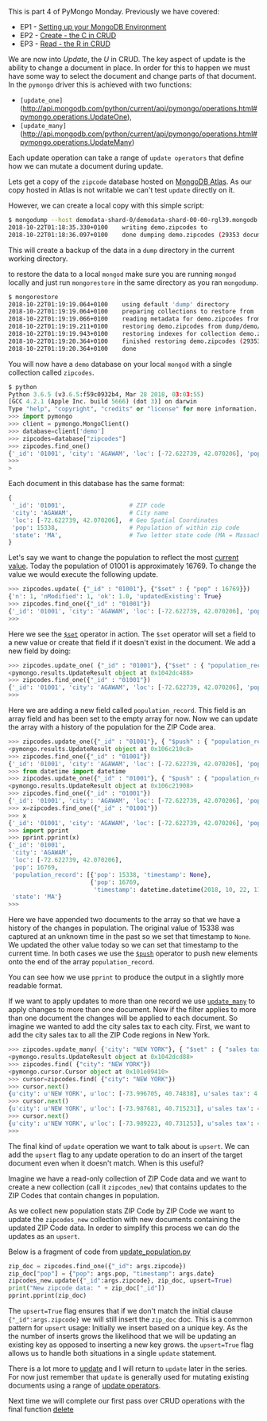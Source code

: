 
This is part 4 of PyMongo Monday. Previously we have covered:

 * EP1 - [Setting up your MongoDB Environment](https://www.mongodb.com/blog/post/pymongo-monday-setting-up-your-pymongo-environment)
 * EP2 - [Create - the C in CRUD](https://www.mongodb.com/blog/post/pymongo-monday-pymongo-create)
 * EP3 - [Read - the R in CRUD](https://www.mongodb.com/blog/post/pymongo-monday-episode-3-read)

 
We are now into *Update*, the *U* in CRUD. The key aspect of update is the 
ability to change a document in place. In order for this to happen we must
have some way to select the document and change parts of that document. In
the `pymongo` driver this is achieved with two functions:
 
 * `[update_one]`(http://api.mongodb.com/python/current/api/pymongo/operations.html#pymongo.operations.UpdateOne), 
 * `[update_many]`(http://api.mongodb.com/python/current/api/pymongo/operations.html#pymongo.operations.UpdateMany)
 
Each update operation can take a range of `update operators` that
define how we can mutate a document during update. 

Lets get a copy of the `zipcode` database hosted on [MongoDB Atlas](https://www.mongodb.com/cloud).
As our copy hosted in Atlas is not writable we can't test `update` directly on
it.
 
However, we can create a local copy with this simple script:
 
 ```bash
 $ mongodump --host demodata-shard-0/demodata-shard-00-00-rgl39.mongodb.net:27017,demodata-shard-00-01-rgl39.mongodb.net:27017,demodata-shard-00-02-rgl39.mongodb.net:27017 --ssl --username readonly --password readonly --authenticationDatabase admin --db demo
2018-10-22T01:18:35.330+0100	writing demo.zipcodes to
2018-10-22T01:18:36.097+0100	done dumping demo.zipcodes (29353 documents)
```

This will create a backup of the data in a `dump` directory in the current
working directory.

to restore the data to a local `mongod` make sure you are running `mongod` 
locally and just run `mongorestore` in the same directory as you ran
`mongodump`.

```bash
$ mongorestore
2018-10-22T01:19:19.064+0100	using default 'dump' directory
2018-10-22T01:19:19.064+0100	preparing collections to restore from
2018-10-22T01:19:19.066+0100	reading metadata for demo.zipcodes from dump/demo/zipcodes.metadata.json
2018-10-22T01:19:19.211+0100	restoring demo.zipcodes from dump/demo/zipcodes.bson
2018-10-22T01:19:19.943+0100	restoring indexes for collection demo.zipcodes from metadata
2018-10-22T01:19:20.364+0100	finished restoring demo.zipcodes (29353 documents)
2018-10-22T01:19:20.364+0100	done
```

You will now have a `demo` database on your local `mongod` with a single
collection called `zipcodes`.

```python
$ python
Python 3.6.5 (v3.6.5:f59c0932b4, Mar 28 2018, 03:03:55)
[GCC 4.2.1 (Apple Inc. build 5666) (dot 3)] on darwin
Type "help", "copyright", "credits" or "license" for more information.
>>> import pymongo
>>> client = pymongo.MongoClient()
>>> database=client['demo']
>>> zipcodes=database["zipcodes"]
>>> zipcodes.find_one()
{'_id': '01001', 'city': 'AGAWAM', 'loc': [-72.622739, 42.070206], 'pop': 15338, 'state': 'MA'}
>>>
>
```

Each document in this database has the same format:

```python
{
 '_id': '01001',                  # ZIP code
 'city': 'AGAWAM',                # City name
 'loc': [-72.622739, 42.070206],  # Geo Spatial Coordinates
 'pop': 15338,                    # Population of within zip code        
 'state': 'MA',                   # Two letter state code (MA = Massachusetts)
}
```

Let's say we want to change the population to reflect the most [current value](https://www.unitedstateszipcodes.org/01001/#stats).
Today the population of 01001 is approximately 16769. To change the value we
would execute the following update.

```python
>>> zipcodes.update( {"_id" : "01001"}, {"$set" : { "pop" : 16769}})
{'n': 1, 'nModified': 1, 'ok': 1.0, 'updatedExisting': True}
>>> zipcodes.find_one({"_id" : "01001"})
{'_id': '01001', 'city': 'AGAWAM', 'loc': [-72.622739, 42.070206], 'pop': 16769, 'state': 'MA'}
>>>
```

Here we see the [`$set`](https://docs.mongodb.com/manual/reference/operator/update/set/#up._S_set)
operator in action. The `$set` operator will set a field to a new value or
create that field if it doesn't exist in the document. We add a new field by doing:

```python
>>> zipcodes.update_one( {"_id" : "01001"}, {"$set" : { "population_record" : []}})
<pymongo.results.UpdateResult object at 0x1042dc488>
>>> zipcodes.find_one({"_id" : "01001"})
{'_id': '01001', 'city': 'AGAWAM', 'loc': [-72.622739, 42.070206], 'pop': 16769, 'state': 'MA', 'population_record': []}
>>>
```

Here we are adding a new field called `population_record`. This field is 
an array field and has been set to the empty array for now. Now we can 
update the array with a history of the population for the ZIP Code area.

```python
>>> zipcodes.update_one({"_id" : "01001"}, { "$push" : { "population_record" : { "pop" : 15338, "timestamp": None }}})
<pymongo.results.UpdateResult object at 0x106c210c8>
>>> zipcodes.find_one({"_id" : "01001"})
{'_id': '01001', 'city': 'AGAWAM', 'loc': [-72.622739, 42.070206], 'pop': 16769, 'state': 'MA', 'population_record': [{'pop': 15338, 'timestamp': None}]}
>>> from datetime import datetime
>>> zipcodes.update_one({"_id" : "01001"}, { "$push" : { "population_record" : { "pop" : 16769, "timestamp": datetime.utcnow() }}})
<pymongo.results.UpdateResult object at 0x106c21908>
>>> zipcodes.find_one({"_id" : "01001"})                                                                 
{'_id': '01001', 'city': 'AGAWAM', 'loc': [-72.622739, 42.070206], 'pop': 16769, 'state': 'MA', 'population_record': [{'pop': 15338, 'timestamp': None}, {'pop': 16769, 'timestamp': datetime.datetime(2018, 10, 22, 11, 37, 5, 60000)}]}
>>> x=zipcodes.find_one({"_id" : "01001"})
>>> x
{'_id': '01001', 'city': 'AGAWAM', 'loc': [-72.622739, 42.070206], 'pop': 16769, 'state': 'MA', 'population_record': [{'pop': 15338, 'timestamp': None}, {'pop': 16769, 'timestamp': datetime.datetime(2018, 10, 22, 11, 37, 5, 60000)}]}
>>> import pprint
>>> pprint.pprint(x)
{'_id': '01001',
 'city': 'AGAWAM',
 'loc': [-72.622739, 42.070206],
 'pop': 16769,
 'population_record': [{'pop': 15338, 'timestamp': None},
                       {'pop': 16769,
                        'timestamp': datetime.datetime(2018, 10, 22, 11, 37, 5, 60000)}],
 'state': 'MA'}
>>>
```

Here we have appended two documents to the array so that we have a history
of the changes in population. The original value of 15338 was captured at 
an unknown time in the past so we set that timestamp to `None`. We updated the
other value today so we can set that timestamp to the current time. In both
cases we use the [`$push`](https://docs.mongodb.com/manual/reference/operator/update/push/#up._S_push)
operator to push new elements onto the end of the array `population_record`.

You can see how we use `pprint` to produce the output in a slightly more
readable format. 

If we want to apply updates to more than one record we use 
[`update_many`](http://api.mongodb.com/python/current/api/pymongo/collection.html#pymongo.collection.Collection.update_many) 
to apply changes to more than one document. Now if the filter applies to more
than one document the changes will be applied to each document. So imagine
we wanted to add the city sales tax to each city. First, we want to add the 
city sales tax to all the ZIP Code regions in New York.

```python
>>> zipcodes.update_many( {'city': "NEW YORK"}, { "$set" : { "sales tax" : 4.5 }})
<pymongo.results.UpdateResult object at 0x1042dcd88>
>>> zipcodes.find( {"city": "NEW YORK"})
<pymongo.cursor.Cursor object at 0x101e09410>
>>> cursor=zipcodes.find( {"city": "NEW YORK"})
>>> cursor.next()
{u'city': u'NEW YORK', u'loc': [-73.996705, 40.74838], u'sales tax': 4.5, u'state': u'NY', u'pop': 18913, u'_id': u'10001'}
>>> cursor.next()
{u'city': u'NEW YORK', u'loc': [-73.987681, 40.715231], u'sales tax': 4.5, u'state': u'NY', u'pop': 84143, u'_id': u'10002'}
>>> cursor.next()
{u'city': u'NEW YORK', u'loc': [-73.989223, 40.731253], u'sales tax': 4.5, u'state': u'NY', u'pop': 51224, u'_id': u'10003'}
>>>
```

The final kind of `update` operation we want to talk about is `upsert`. We can 
add the `upsert` flag to any update operation to do an insert of the target
document even when it doesn't match. When is this useful?

Imagine we have a read-only collection of ZIP Code data and we want to create a 
new collection (call it `zipcodes_new`) that contains updates to the ZIP Codes
that contain changes in population.

As we collect new population stats ZIP Code by ZIP Code we want to update 
the `zipcodes_new` collection with new documents containing the updated ZIP Code 
data. In order to simplify this process we can do the updates as an `upsert`.

Below is a fragment of code from [update_population.py](https://github.com/jdrumgoole/PyMongo-Monday/blob/master/ep004/update_population.py)
```python
zip_doc = zipcodes.find_one({"_id": args.zipcode})
zip_doc["pop"] = {"pop": args.pop, "timestamp": args.date}
zipcodes_new.update({"_id":args.zipcode}, zip_doc, upsert=True)
print("New zipcode data: " + zip_doc["_id"])
pprint.pprint(zip_doc)
```
The `upsert=True` flag ensures that if we don't match the initial clause 
`{"_id":args.zipcode}` we will still insert the `zip_doc` doc. This is a common
pattern for `upsert` usage: Initially we insert based on a unique key. As the
the number of inserts grows the likelihood that we will be updating an
existing key as opposed to inserting a new key grows. the `upsert=True` flag 
allows us to handle both situations in a single `update` statement.

There is a lot more to [update](https://docs.mongodb.com/manual/reference/method/db.collection.update/)
and I will return to `update` later in the series. For now just remember that
`update` is generally used for mutating existing documents using a range 
of [update operators](https://docs.mongodb.com/manual/reference/operator/update/#id1).

Next time we will complete our first pass over CRUD operations with the 
final function [delete](https://docs.mongodb.com/manual/tutorial/remove-documents/)


 







